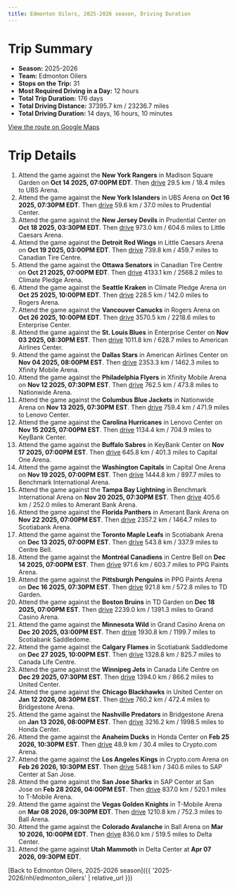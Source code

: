 ```yaml
---
title: Edmonton Oilers, 2025-2026 season, Driving Duration
---
```


# Trip Summary
- **Season:** 2025-2026
- **Team:** Edmonton Oilers
- **Stops on the Trip:** 31
- **Most Required Driving in a Day:** 12 hours
- **Total Trip Duration:** 176 days
- **Total Driving Distance:** 37395.7 km / 23236.7 miles
- **Total Driving Duration:** 14 days, 16 hours, 10 minutes

[View the route on Google Maps](https://www.google.com/maps/dir/Madison+Square+Garden+New+York/UBS+Arena+New+York/Prudential+Center+New+Jersey/Little+Caesars+Arena+Detroit/Canadian+Tire+Centre+Ottawa/Climate+Pledge+Arena+Seattle/Rogers+Arena+Vancouver/Enterprise+Center+St.+Louis/American+Airlines+Center+Dallas/Xfinity+Mobile+Arena+Philadelphia/Nationwide+Arena+Columbus/Lenovo+Center+Carolina/KeyBank+Center+Buffalo/Capital+One+Arena+Washington/Benchmark+International+Arena+Tampa+Bay/Amerant+Bank+Arena+Florida/Scotiabank+Arena+Toronto/Centre+Bell+Montréal/PPG+Paints+Arena+Pittsburgh/TD+Garden+Boston/Grand+Casino+Arena+Minnesota/Scotiabank+Saddledome+Calgary/Canada+Life+Centre+Winnipeg/United+Center+Chicago/Bridgestone+Arena+Nashville/Honda+Center+Anaheim/Crypto.com+Arena+Los+Angeles/SAP+Center+at+San+Jose+San+Jose/T-Mobile+Arena+Vegas/Ball+Arena+Colorado/Delta+Center+Utah)

# Trip Details
1. Attend the game against the **New York Rangers** in Madison Square Garden on **Oct 14 2025, 07:00PM EDT**. Then [drive](https://www.google.com/maps/dir/Madison+Square+Garden+New+York/UBS+Arena+New+York) 29.5 km / 18.4 miles to UBS Arena.
2. Attend the game against the **New York Islanders** in UBS Arena on **Oct 16 2025, 07:30PM EDT**. Then [drive](https://www.google.com/maps/dir/UBS+Arena+New+York/Prudential+Center+New+Jersey) 59.6 km / 37.0 miles to Prudential Center.
3. Attend the game against the **New Jersey Devils** in Prudential Center on **Oct 18 2025, 03:30PM EDT**. Then [drive](https://www.google.com/maps/dir/Prudential+Center+New+Jersey/Little+Caesars+Arena+Detroit) 973.0 km / 604.6 miles to Little Caesars Arena.
4. Attend the game against the **Detroit Red Wings** in Little Caesars Arena on **Oct 19 2025, 03:00PM EDT**. Then [drive](https://www.google.com/maps/dir/Little+Caesars+Arena+Detroit/Canadian+Tire+Centre+Ottawa) 739.8 km / 459.7 miles to Canadian Tire Centre.
5. Attend the game against the **Ottawa Senators** in Canadian Tire Centre on **Oct 21 2025, 07:00PM EDT**. Then [drive](https://www.google.com/maps/dir/Canadian+Tire+Centre+Ottawa/Climate+Pledge+Arena+Seattle) 4133.1 km / 2568.2 miles to Climate Pledge Arena.
6. Attend the game against the **Seattle Kraken** in Climate Pledge Arena on **Oct 25 2025, 10:00PM EDT**. Then [drive](https://www.google.com/maps/dir/Climate+Pledge+Arena+Seattle/Rogers+Arena+Vancouver) 228.5 km / 142.0 miles to Rogers Arena.
7. Attend the game against the **Vancouver Canucks** in Rogers Arena on **Oct 26 2025, 10:00PM EDT**. Then [drive](https://www.google.com/maps/dir/Rogers+Arena+Vancouver/Enterprise+Center+St.+Louis) 3570.5 km / 2218.6 miles to Enterprise Center.
8. Attend the game against the **St. Louis Blues** in Enterprise Center on **Nov 03 2025, 08:30PM EST**. Then [drive](https://www.google.com/maps/dir/Enterprise+Center+St.+Louis/American+Airlines+Center+Dallas) 1011.8 km / 628.7 miles to American Airlines Center.
9. Attend the game against the **Dallas Stars** in American Airlines Center on **Nov 04 2025, 08:00PM EST**. Then [drive](https://www.google.com/maps/dir/American+Airlines+Center+Dallas/Xfinity+Mobile+Arena+Philadelphia) 2353.3 km / 1462.3 miles to Xfinity Mobile Arena.
10. Attend the game against the **Philadelphia Flyers** in Xfinity Mobile Arena on **Nov 12 2025, 07:30PM EST**. Then [drive](https://www.google.com/maps/dir/Xfinity+Mobile+Arena+Philadelphia/Nationwide+Arena+Columbus) 762.5 km / 473.8 miles to Nationwide Arena.
11. Attend the game against the **Columbus Blue Jackets** in Nationwide Arena on **Nov 13 2025, 07:30PM EST**. Then [drive](https://www.google.com/maps/dir/Nationwide+Arena+Columbus/Lenovo+Center+Carolina) 759.4 km / 471.9 miles to Lenovo Center.
12. Attend the game against the **Carolina Hurricanes** in Lenovo Center on **Nov 15 2025, 07:00PM EST**. Then [drive](https://www.google.com/maps/dir/Lenovo+Center+Carolina/KeyBank+Center+Buffalo) 1134.4 km / 704.9 miles to KeyBank Center.
13. Attend the game against the **Buffalo Sabres** in KeyBank Center on **Nov 17 2025, 07:00PM EST**. Then [drive](https://www.google.com/maps/dir/KeyBank+Center+Buffalo/Capital+One+Arena+Washington) 645.8 km / 401.3 miles to Capital One Arena.
14. Attend the game against the **Washington Capitals** in Capital One Arena on **Nov 19 2025, 07:00PM EST**. Then [drive](https://www.google.com/maps/dir/Capital+One+Arena+Washington/Benchmark+International+Arena+Tampa+Bay) 1444.8 km / 897.7 miles to Benchmark International Arena.
15. Attend the game against the **Tampa Bay Lightning** in Benchmark International Arena on **Nov 20 2025, 07:30PM EST**. Then [drive](https://www.google.com/maps/dir/Benchmark+International+Arena+Tampa+Bay/Amerant+Bank+Arena+Florida) 405.6 km / 252.0 miles to Amerant Bank Arena.
16. Attend the game against the **Florida Panthers** in Amerant Bank Arena on **Nov 22 2025, 07:00PM EST**. Then [drive](https://www.google.com/maps/dir/Amerant+Bank+Arena+Florida/Scotiabank+Arena+Toronto) 2357.2 km / 1464.7 miles to Scotiabank Arena.
17. Attend the game against the **Toronto Maple Leafs** in Scotiabank Arena on **Dec 13 2025, 07:00PM EST**. Then [drive](https://www.google.com/maps/dir/Scotiabank+Arena+Toronto/Centre+Bell+Montréal) 543.8 km / 337.9 miles to Centre Bell.
18. Attend the game against the **Montréal Canadiens** in Centre Bell on **Dec 14 2025, 07:00PM EST**. Then [drive](https://www.google.com/maps/dir/Centre+Bell+Montréal/PPG+Paints+Arena+Pittsburgh) 971.6 km / 603.7 miles to PPG Paints Arena.
19. Attend the game against the **Pittsburgh Penguins** in PPG Paints Arena on **Dec 16 2025, 07:30PM EST**. Then [drive](https://www.google.com/maps/dir/PPG+Paints+Arena+Pittsburgh/TD+Garden+Boston) 921.8 km / 572.8 miles to TD Garden.
20. Attend the game against the **Boston Bruins** in TD Garden on **Dec 18 2025, 07:00PM EST**. Then [drive](https://www.google.com/maps/dir/TD+Garden+Boston/Grand+Casino+Arena+Minnesota) 2239.0 km / 1391.3 miles to Grand Casino Arena.
21. Attend the game against the **Minnesota Wild** in Grand Casino Arena on **Dec 20 2025, 03:00PM EST**. Then [drive](https://www.google.com/maps/dir/Grand+Casino+Arena+Minnesota/Scotiabank+Saddledome+Calgary) 1930.8 km / 1199.7 miles to Scotiabank Saddledome.
22. Attend the game against the **Calgary Flames** in Scotiabank Saddledome on **Dec 27 2025, 10:00PM EST**. Then [drive](https://www.google.com/maps/dir/Scotiabank+Saddledome+Calgary/Canada+Life+Centre+Winnipeg) 1328.8 km / 825.7 miles to Canada Life Centre.
23. Attend the game against the **Winnipeg Jets** in Canada Life Centre on **Dec 29 2025, 07:30PM EST**. Then [drive](https://www.google.com/maps/dir/Canada+Life+Centre+Winnipeg/United+Center+Chicago) 1394.0 km / 866.2 miles to United Center.
24. Attend the game against the **Chicago Blackhawks** in United Center on **Jan 12 2026, 08:30PM EST**. Then [drive](https://www.google.com/maps/dir/United+Center+Chicago/Bridgestone+Arena+Nashville) 760.2 km / 472.4 miles to Bridgestone Arena.
25. Attend the game against the **Nashville Predators** in Bridgestone Arena on **Jan 13 2026, 08:00PM EST**. Then [drive](https://www.google.com/maps/dir/Bridgestone+Arena+Nashville/Honda+Center+Anaheim) 3216.2 km / 1998.5 miles to Honda Center.
26. Attend the game against the **Anaheim Ducks** in Honda Center on **Feb 25 2026, 10:30PM EST**. Then [drive](https://www.google.com/maps/dir/Honda+Center+Anaheim/Crypto.com+Arena+Los+Angeles) 48.9 km / 30.4 miles to Crypto.com Arena.
27. Attend the game against the **Los Angeles Kings** in Crypto.com Arena on **Feb 26 2026, 10:30PM EST**. Then [drive](https://www.google.com/maps/dir/Crypto.com+Arena+Los+Angeles/SAP+Center+at+San+Jose+San+Jose) 548.1 km / 340.6 miles to SAP Center at San Jose.
28. Attend the game against the **San Jose Sharks** in SAP Center at San Jose on **Feb 28 2026, 04:00PM EST**. Then [drive](https://www.google.com/maps/dir/SAP+Center+at+San+Jose+San+Jose/T-Mobile+Arena+Vegas) 837.0 km / 520.1 miles to T-Mobile Arena.
29. Attend the game against the **Vegas Golden Knights** in T-Mobile Arena on **Mar 08 2026, 09:30PM EDT**. Then [drive](https://www.google.com/maps/dir/T-Mobile+Arena+Vegas/Ball+Arena+Colorado) 1210.8 km / 752.3 miles to Ball Arena.
30. Attend the game against the **Colorado Avalanche** in Ball Arena on **Mar 10 2026, 10:00PM EDT**. Then [drive](https://www.google.com/maps/dir/Ball+Arena+Colorado/Delta+Center+Utah) 836.0 km / 519.5 miles to Delta Center.
31. Attend the game against **Utah Mammoth** in Delta Center at **Apr 07 2026, 09:30PM EDT**.

[Back to Edmonton Oilers, 2025-2026 season]({{ '2025-2026/nhl/edmonton_oilers' | relative_url }})
